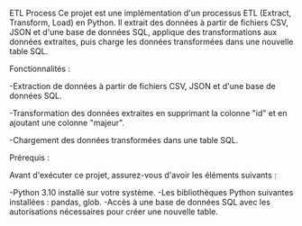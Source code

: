 ETL Process
Ce projet est une implémentation d'un processus ETL (Extract, Transform, Load) en Python. Il extrait des données à partir de fichiers CSV, JSON et d'une base de données SQL, applique des transformations aux données extraites, puis charge les données transformées dans une nouvelle table SQL.

Fonctionnalités : 

-Extraction de données à partir de fichiers CSV, JSON et d'une base de données SQL.

-Transformation des données extraites en supprimant la colonne "id" et en ajoutant une colonne "majeur".

-Chargement des données transformées dans une table SQL.

Prérequis :

Avant d'exécuter ce projet, assurez-vous d'avoir les éléments suivants :

-Python 3.10 installé sur votre système.
-Les bibliothèques Python suivantes installées : pandas, glob.
-Accès à une base de données SQL avec les autorisations nécessaires pour créer une nouvelle table.